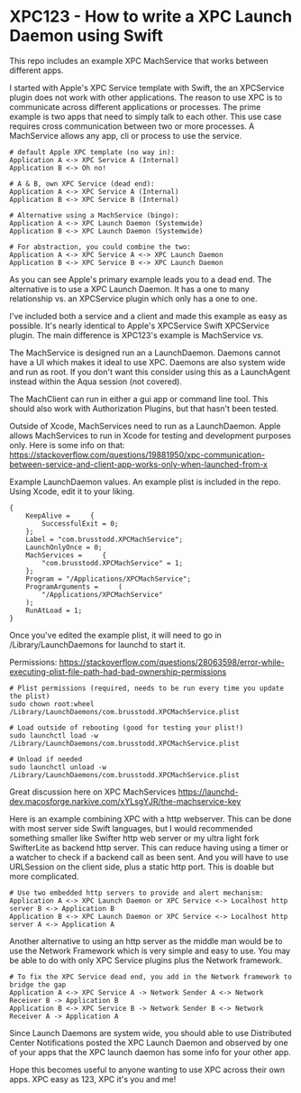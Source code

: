 # XPC123 - How to write a XPC Launch Daemon using Swift

This repo includes an example XPC MachService that works between different apps.

I started with Apple's XPC Service template with Swift, the an XPCService plugin does not work with other applications. The reason to use XPC is to communicate across different applications or processes. The prime example is two apps that need to simply talk to each other. This use case requires cross communication between two or more processes. A MachService allows any app, cli or process to use the service.

```shell
# default Apple XPC template (no way in):
Application A <-> XPC Service A (Internal)
Application B <-> Oh no!
```

```shell
# A & B, own XPC Service (dead end):
Application A <-> XPC Service A (Internal)
Application B <-> XPC Service B (Internal)
```


```shell
# Alternative using a MachService (bingo):
Application A <-> XPC Launch Daemon (Systemwide)
Application B <-> XPC Launch Daemon (Systemwide)
```

```shell
# For abstraction, you could combine the two:
Application A <-> XPC Service A <-> XPC Launch Daemon
Application B <-> XPC Service B <-> XPC Launch Daemon
```

As you can see Apple's primary example leads you to a dead end. The alternative is to use a XPC Launch Daemon. It has a one to many relationship vs. an XPCService plugin which only has a one to one.

I've included both a service and a client and made this example as easy as possible. It's nearly identical to Apple's XPCService Swift XPCService plugin. The main difference is XPC123's example is MachService vs. 

The MachService is designed run an a LaunchDaemon. Daemons cannot have a UI which makes it ideal to use XPC. Daemons are also system wide and run as root. If you don't want this consider using this as a LaunchAgent instead within the Aqua session (not covered).

The MachClient can run in either a gui app or command line tool. This should also work with Authorization Plugins, but that hasn't been tested. 

Outside of Xcode, MachServices need to run as a LaunchDaemon. Apple allows MachServices to run in Xcode for testing and development purposes only. Here is some info on that: https://stackoverflow.com/questions/19881950/xpc-communication-between-service-and-client-app-works-only-when-launched-from-x

Example LaunchDaemon values. An example plist is included in the repo. Using Xcode, edit it to your liking.

```plist
{
    KeepAlive =     {
        SuccessfulExit = 0;
    };
    Label = "com.brusstodd.XPCMachService";
    LaunchOnlyOnce = 0;
    MachServices =     {
        "com.brusstodd.XPCMachService" = 1;
    };
    Program = "/Applications/XPCMachService";
    ProgramArguments =     (
        "/Applications/XPCMachService"
    );
    RunAtLoad = 1;
}
```


Once you've edited the example plist, it will need to go in /Library/LaunchDaemons for launchd to start it. 

Permissions:
https://stackoverflow.com/questions/28063598/error-while-executing-plist-file-path-had-bad-ownership-permissions

```shell
# Plist permissions (required, needs to be run every time you update the plist)
sudo chown root:wheel /Library/LaunchDaemons/com.brusstodd.XPCMachService.plist

# Load outside of rebooting (good for testing your plist!)
sudo launchctl load -w /Library/LaunchDaemons/com.brusstodd.XPCMachService.plist

# Unload if needed 
sudo launchctl unload -w /Library/LaunchDaemons/com.brusstodd.XPCMachService.plist
```

Great discussion here on XPC MachServices
https://launchd-dev.macosforge.narkive.com/xYLsgYJR/the-machservice-key

Here is an example combining XPC with a http webserver. This can be done with most server side Swift languages, but I would recommended something smaller like Swifter http web server or my ultra light fork SwifterLite as backend http server. This can reduce having using a timer or a watcher to check if a backend call as been sent. And you will have to use URLSession on the client side, plus a static http port. This is doable but more complicated.

```shell
# Use two embedded http servers to provide and alert mechanism:
Application A <-> XPC Launch Daemon or XPC Service <-> Localhost http server B <-> Application B
Application B <-> XPC Launch Daemon or XPC Service <-> Localhost http server A <-> Application A
```

Another alternative to using an http server as the middle man would be to use the Network Framework which is very simple and easy to use. You may be able to do with only XPC Service plugins plus the Network framework.
```shell
# To fix the XPC Service dead end, you add in the Network framework to bridge the gap
Application A <-> XPC Service A -> Network Sender A <-> Network Receiver B -> Application B
Application B <-> XPC Service B -> Network Sender B <-> Network Receiver A -> Application A
```

Since Launch Daemons are system wide, you should able to use Distributed Center Notifications posted the XPC Launch Daemon and observed by one of your apps that the XPC launch daemon has some info for your other app.

Hope this becomes useful to anyone wanting to use XPC across their own apps.
XPC easy as 123, XPC it's you and me!

